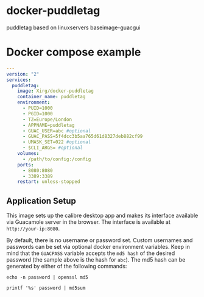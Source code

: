 # docker-puddletag
puddletag based on linuxservers baseimage-guacgui


# Docker compose example
```yml
---
version: "2"
services:
  puddletag:
    image: Xirg/docker-puddletag
    container_name: puddletag
    environment:
      - PUID=1000
      - PGID=1000
      - TZ=Europe/London
      - APPNAME=puddletag
      - GUAC_USER=abc #optional
      - GUAC_PASS=5f4dcc3b5aa765d61d8327deb882cf99
      - UMASK_SET=022 #optional
      - $CLI_ARGS= #optional
    volumes:
      - /path/to/config:/config
    ports:
      - 8080:8080
      - 3389:3389
    restart: unless-stopped
```

## Application Setup

This image sets up the calibre desktop app and makes its interface available via Guacamole server in the browser. The interface is available at `http://your-ip:8080`.

By default, there is no username or password set. Custom usernames and passwords can be set via optional docker environment variables. Keep in mind that the `GUACPASS` variable accepts the `md5 hash` of the desired password (the sample above is the hash for `abc`). The md5 hash can be generated by either of the following commands:

```
echo -n password | openssl md5
```

```
printf '%s' password | md5sum
```